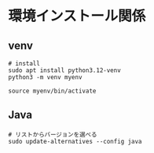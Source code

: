 # 環境インストール関係

## venv

```shell
# install
sudo apt install python3.12-venv
python3 -m venv myenv
```

```shell
source myenv/bin/activate
```


## Java

```shell
# リストからバージョンを選べる
sudo update-alternatives --config java
```

